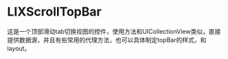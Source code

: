 # LIXScrollTopBar

这是一个顶部滑动tab切换视图的控件，使用方法和UICollectionView类似，直接提供数据源，并且有些常用的代理方法，也可以具体制定topBar的样式，和layout。
